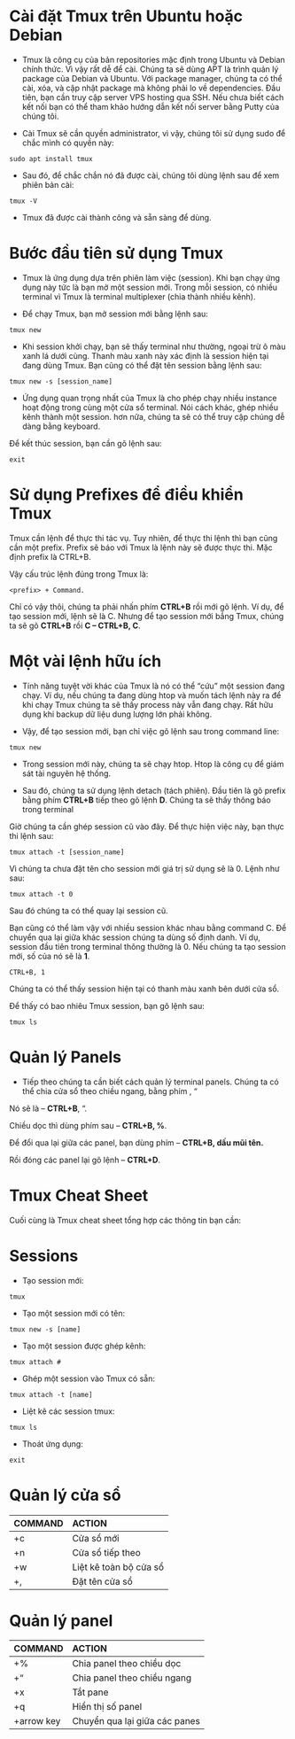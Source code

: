 # Cài đặt Tmux trên Ubuntu hoặc Debian
* Tmux là công cụ của bản repositories mặc định trong Ubuntu và Debian chính thức. Vì vậy rất dễ để cài. Chúng ta sẽ dùng APT là trình quản lý package của Debian và Ubuntu. Với package manager, chúng ta có thể cài, xóa, và cập nhật package mà không phải lo về dependencies. Đầu tiên, bạn cần truy cập server VPS hosting qua SSH. Nếu chưa biết cách kết nối bạn có thể tham khảo hướng dẫn kết nối server bằng Putty của chúng tôi.

* Cài Tmux sẽ cần quyền administrator, vì vậy, chúng tôi sử dụng sudo để chắc mình có quyền này:
```
sudo apt install tmux
```
* Sau đó, để chắc chắn nó đã được cài, chúng tôi dùng lệnh sau để xem phiên bản cài:
```
tmux -V
```
* Tmux đã được cài thành công và sẵn sàng để dùng.

# Bước đầu tiên sử dụng Tmux
* Tmux là ứng dụng dựa trên phiên làm việc (session). Khi bạn chạy ứng dụng này tức là bạn mở một session mới. Trong mỗi session, có nhiều terminal vì Tmux là terminal multiplexer (chia thành nhiều kênh).

* Để chạy Tmux, bạn mở session mới bằng lệnh sau:
```
tmux new
```
* Khi session khởi chạy, bạn sẽ thấy terminal như thường, ngoại trừ ô màu xanh lá dưới cùng. Thanh màu xanh này xác định là session hiện tại đang dùng Tmux. Bạn cũng có thể đặt tên session bằng lệnh sau:
```
tmux new -s [session_name]
```
* Ứng dụng quan trọng nhất của Tmux là cho phép chạy nhiều instance hoạt động trong cùng một cửa sổ terminal. Nói cách khác, ghép nhiều kênh thành một session. hơn nữa, chúng ta sẽ có thể truy cập chúng dễ dàng bằng keyboard.

Để kết thúc session, bạn cần gõ lệnh sau:
```
exit
```
# Sử dụng Prefixes để điều khiển Tmux
Tmux cần lệnh để thực thi tác vụ. Tuy nhiên, để thực thi lệnh thì bạn cũng cần một prefix. Prefix sẽ báo với Tmux là lệnh này sẽ được thực thi. Mặc định prefix là CTRL+B.

Vậy cấu trúc lệnh đúng trong Tmux là:
```
<prefix> + Command.
```
Chỉ có vậy thôi, chúng ta phải nhấn phím **CTRL+B** rồi mới gõ lệnh. Ví dụ, để tạo session mới, lệnh sẽ là C. Nhưng để tạo session mới bắng Tmux, chúng ta sẽ gõ **CTRL+B** rồi **C – CTRL+B, C**.

# Một vài lệnh hữu ích
* Tính năng tuyệt vời khác của Tmux là nó có thể “cứu” một session đang chạy. Ví dụ, nếu chúng ta đang dùng htop và muốn tách lệnh này ra để khi chạy Tmux chúng ta sẽ thấy process này vẫn đang chạy. Rất hữu dụng khi backup dữ liệu dung lượng lớn phải không.

* Vậy, để tạo session mới, bạn chỉ việc gõ lệnh sau trong command line:
```
tmux new
```
* Trong session mới này, chúng ta sẽ chạy htop. Htop là công cụ để giám sát tài nguyên hệ thống.

* Sau đó, chúng ta sử dụng lệnh detach (tách phiên). Đầu tiên là gõ prefix bằng phím **CTRL+B** tiếp theo gõ lệnh **D**. Chúng ta sẽ thấy thông báo trong terminal

Giờ chúng ta cần ghép session cũ vào đây. Để thực hiện việc này, bạn thực thi lệnh sau:
```
tmux attach -t [session_name]
```
Vì chúng ta chưa đặt tên cho session mới giá trị sử dụng sẽ là 0. Lệnh như sau:
```
tmux attach -t 0
```
Sau đó chúng ta có thể quay lại session cũ.

Bạn cũng có thể làm vậy với nhiều session khác nhau bằng command C. Để chuyển qua lại giữa khác session chúng ta dùng số định danh. Ví dụ, session đầu tiên trong terminal thông thường là 0. Nếu chúng ta tạo session mới, số của nó sẽ là **1**.
```
CTRL+B, 1
```
Chúng ta có thể thấy session hiện tại có thanh màu xanh bên dưới cửa sổ.

Để thấy có bao nhiêu Tmux session, bạn gõ lệnh sau:
```
tmux ls
```
# Quản lý Panels
* Tiếp theo chúng ta cần biết cách quản lý terminal panels. Chúng ta có thể chia cửa sổ theo chiều ngang, bằng phím **<prefix>**, “

Nó sẽ là – **CTRL+B**, “.

Chiều dọc thì dùng phím sau – **CTRL+B, %**.

Để đổi qua lại giữa các panel, bạn dùng phím – **CTRL+B, dấu mũi tên.**

Rồi đóng các panel lại gõ lệnh – **CTRL+D**.

# Tmux Cheat Sheet
Cuối cùng là Tmux cheat sheet tổng hợp các thông tin bạn cần:

# Sessions
* Tạo session mới:
```
tmux
  ```
* Tạo một session mới có tên:
```
tmux new -s [name]
  ```
* Tạo một session được ghép kênh:
```
tmux attach #
  ```
* Ghép một session vào Tmux có sẵn:
```
tmux attach -t [name]
  ```
* Liệt kê các session tmux:
```
tmux ls
  ```
* Thoát ứng dụng:
```
exit
```
  # Quản lý cửa sổ
	
|COMMAND| ACTION |
| :---- | :---- | 
| <prefix>+c | Cửa sổ mới
| <prefix>+n | Cửa sổ tiếp theo
| <prefix>+w | Liệt kê toàn bộ cửa sổ
| <prefix>+, | Đặt tên cửa sổ
		
# Quản lý panel
		
|COMMAND| ACTION |
| :---- | :---- | 
| <prefix>+% | Chia panel theo chiều dọc
| <prefix>+“ | Chia panel theo chiều ngang
| <prefix>+x | Tắt pane
| <prefix>+q | Hiển thị số panel
| <prefix>+arrow key | Chuyển qua lại giữa các panes

